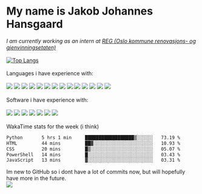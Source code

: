 # My name is Jakob Johannes Hansgaard
<i>I am currently working as an intern at <a href='https://www.oslo.kommune.no/etater-foretak-og-ombud/renovasjons-og-gjenvinningsetaten/'>REG (Oslo kommune renovasjons- og gjenvinningsetaten)</a></i>
<br>
<br>
[![Top Langs](https://github-readme-stats.vercel.app/api/top-langs/?username=jahaa023&langs_count=6)](https://github.com/anuraghazra/github-readme-stats)
<br>
<br>
Languages i have experience with:
<br>
<br>
<a href="https://developer.mozilla.org/en-US/docs/Web/JavaScript"><img src="https://skillicons.dev/icons?i=js" /></a>
<a href="https://html.spec.whatwg.org/"><img src="https://skillicons.dev/icons?i=html" /></a>
<a href="https://www.w3.org/Style/CSS/Overview.en.html"><img src="https://skillicons.dev/icons?i=css" /></a>
<a href="https://www.php.net/"><img src="https://skillicons.dev/icons?i=php" /></a>
<a href="https://www.mysql.com/"><img src="https://skillicons.dev/icons?i=mysql" /></a>
<a href="https://learn.microsoft.com/en-us/powershell/"><img src="https://skillicons.dev/icons?i=powershell" /></a>
<a href="https://www.python.org/"><img src="https://skillicons.dev/icons?i=py" /></a>
<a href="https://jquery.com/"><img src="https://skillicons.dev/icons?i=jquery" /></a>
<a href="https://www.djangoproject.com/"><img src="https://skillicons.dev/icons?i=django" /></a>
<a href="https://www.typescriptlang.org/"><img src="https://skillicons.dev/icons?i=ts" /></a>
<a href="https://expressjs.com/"><img src="https://skillicons.dev/icons?i=express" /></a>
<a href="https://nodejs.org/en"><img src="https://skillicons.dev/icons?i=nodejs" /></a>
<a href="https://www.postgresql.org/"><img src="https://skillicons.dev/icons?i=postgres" /></a>
<a href="https://react.dev/"><img src="https://skillicons.dev/icons?i=react" /></a>
<br>
<br>
Software i have experience with:
<br>
<br>
<a href="https://www.adobe.com/products/illustrator.html"><img src="https://skillicons.dev/icons?i=ai" /></a>
<a href="https://www.adobe.com/products/photoshop.html"><img src="https://skillicons.dev/icons?i=ps" /></a>
<a href="https://www.figma.com"><img src="https://skillicons.dev/icons?i=figma" /></a>
<a href="https://code.visualstudio.com/"><img src="https://skillicons.dev/icons?i=vscode" /></a>
<a href="https://ubuntu.com/"><img src="https://skillicons.dev/icons?i=ubuntu" /></a>
<a href="https://www.microsoft.com/en-us/windows/"><img src="https://skillicons.dev/icons?i=windows" /></a>
<a href="https://www.raspberrypi.com/"><img src="https://skillicons.dev/icons?i=raspberrypi" /></a>
<br>
<br>
WakaTime stats for the week (i think)
<!--START_SECTION:waka-->

```txt
Python       5 hrs 1 min     ██████████████████▒░░░░░░   73.19 %
HTML         44 mins         ██▓░░░░░░░░░░░░░░░░░░░░░░   10.93 %
CSS          20 mins         █▒░░░░░░░░░░░░░░░░░░░░░░░   05.07 %
PowerShell   14 mins         █░░░░░░░░░░░░░░░░░░░░░░░░   03.43 %
JavaScript   13 mins         ▓░░░░░░░░░░░░░░░░░░░░░░░░   03.31 %
```

<!--END_SECTION:waka-->
Im new to GitHub so i dont have a lot of commits now, but will hopefully have more in the future.
<br>
<picture>
  <source
    srcset="https://github-readme-stats.vercel.app/api?username=jahaa023&show_icons=true"
    media="(prefers-color-scheme: light), (prefers-color-scheme: no-preference)"
  />
  <img src="https://github-readme-stats.vercel.app/api?username=jahaa023&show_icons=true" />
</picture>
